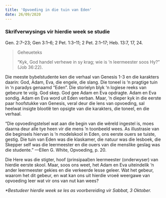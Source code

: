 ```yaml
---
title: 'Opvoeding in die tuin van Eden'
date: 26/09/2020
---
```


### Skrifverwysings vir hierdie week se studie
Gen. 2:7–23; Gen 3:1–6; 2 Pet. 1:3–11; 2 Pet. 2:1–17; Heb. 13:7, 17, 24.

> <p>Geheueteks</p>
> “Kyk, God handel verhewe in sy krag; wie is ‘n leermeester soos Hy?” (Job 36:22).

Die meeste bybelstudente ken die verhaal van Genesis  1-3 en die karakters daarin: God, Adam, Eva, die engele, die slang. Die toneel is ‘n pragtige tuin in ‘n paradys genaamd “Eden”. Die storielyn blyk ‘n logiese reeks van gebeure te volg. God skep. God gee Adam en Eva opdragte. Adam en Eva sondig. Adam en Eva word uit Eden verban. Maar, ‘n dieper kyk in die eerste paar hoofstukke van Genesis, veral deur die lens van opvoeding, sal heelwat insigte blootlê ten opsigte van die karakters, die toneel, en die verhaal.

“Die opvoedingstelsel wat aan die begin van die wêreld ingestel is, moes daarna deur alle tye heen vir die mens ’n toonbeeld wees. As illustrasie van die beginsels hiervan is ’n modelskool in Eden, ons eerste ouers se tuiste, gestig. Die tuin van Eden was die klaskamer, die natuur was die lesboek, die Skepper self was die leermeester en die ouers van die menslike geslag was die studente.” —Ellen G. White, Opvoeding, p. 20.

Die Here was die stigter, hoof (prinsipaal)en leermeester (onderwyser) van hierdie eerste skool. Maar, soos ons weet, het Adam en Eva uiteindelik ‘n ander leermeester gekies en die verkeerde lesse geleer. Wat het gebeur, waarom het dit gebeur, en wat kan ons uit hierdie vroeë weergawe van opvoeding leer wat vir ons van nut kan wees?

_*Bestudeer hierdie week se les as voorbereiding vir Sabbat, 3 Oktober._